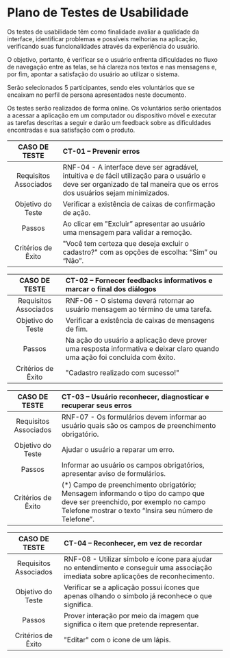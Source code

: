 # Plano de Testes de Usabilidade

Os testes de usabilidade têm como finalidade avaliar a qualidade da interface, identificar problemas e possíveis melhorias na aplicação, verificando suas funcionalidades através da experiência do usuário.

O objetivo, portanto, é verificar se o usuário enfrenta dificuldades no fluxo de navegação entre as telas, se há clareza nos textos e nas mensagens e, por fim, apontar a satisfação do usuário ao utilizar o sistema.  

Serão selecionados 5 participantes, sendo eles voluntários que se encaixam no perfil de persona apresentados neste documento.

Os testes serão realizados de forma online. Os voluntários serão orientados a acessar a aplicação em um computador ou dispositivo móvel e executar as tarefas descritas a seguir e darão um feedback sobre as dificuldades encontradas e sua satisfação com o produto.

|CASO DE TESTE| CT-01 – Prevenir erros |
| :--------------------: | :------------------------------------ |
| Requisitos Associados | RNF-04 - A interface deve ser agradável, intuitiva e de fácil utilização para o usuário e deve ser organizado de tal maneira que os erros dos usuários sejam minimizados.  |
| Objetivo do Teste | Verificar a existência de caixas de confirmação de ação.  |
| Passos | Ao clicar em "Excluir” apresentar ao usuário uma mensagem para validar a remoção. |
| Critérios de Êxito | "Você tem certeza que deseja excluir o cadastro?" com as opções de escolha: “Sim” ou “Não”.  |

|CASO DE TESTE| CT-02 – Fornecer feedbacks informativos e marcar o final dos diálogos |
| :--------------------: | :------------------------------------ |
| Requisitos Associados | RNF-06 - O sistema deverá retornar ao usuário mensagem ao término de uma tarefa.  |
| Objetivo do Teste | Verificar a existência de caixas de mensagens de fim.  |
| Passos | Na ação do usuário a aplicação deve prover uma resposta informativa e deixar claro quando uma ação foi concluída com êxito. |
| Critérios de Êxito | "Cadastro realizado com sucesso!" |

|CASO DE TESTE| CT-03 – Usuário reconhecer, diagnosticar e recuperar seus erros  |
| :--------------------: | :------------------------------------ |
| Requisitos Associados | RNF-07 - Os formulários devem informar ao usuário quais são os campos de preenchimento obrigatório.  |
| Objetivo do Teste | Ajudar o usuário a reparar um erro.  |
| Passos | Informar ao usuário os campos obrigatórios, apresentar aviso de formulários. |
| Critérios de Êxito | (*) Campo de preenchimento obrigatório; Mensagem informando o tipo do campo que deve ser preenchido, por exemplo no campo Telefone mostrar o texto “Insira seu número de Telefone”. |

|CASO DE TESTE| CT-04 – Reconhecer, em vez de recordar  |
| :--------------------: | :------------------------------------ |
| Requisitos Associados | RNF-08 - Utilizar símbolo e ícone para ajudar no entendimento e conseguir uma associação imediata sobre aplicações de reconhecimento.  |
| Objetivo do Teste | Verificar se a aplicação possui ícones que apenas olhando o símbolo já reconhece o que significa.  |
| Passos | Prover interação por meio da imagem que significa o item que pretende representar. |
| Critérios de Êxito | "Editar" com o ícone de um lápis. |